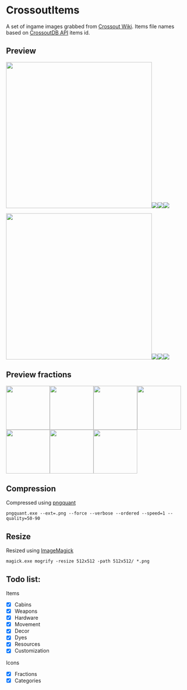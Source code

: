 # CrossoutItems
A set of ingame images grabbed from [Crossout Wiki](http://ru.crossout.wikia.com). Items file names based on [CrossoutDB API](https://github.com/Zicore/CrossoutMarket#crossoutdb-api) items id.

## Preview
<img src="https://raw.githubusercontent.com/glmn/CrossoutItems/master/512x512/497.png" width="400">![](https://raw.githubusercontent.com/glmn/CrossoutItems/master/256x256/497.png)![](https://raw.githubusercontent.com/glmn/CrossoutItems/master/128x128/497.png)![](https://raw.githubusercontent.com/glmn/CrossoutItems/master/64x64/497.png)

<img src="https://raw.githubusercontent.com/glmn/CrossoutItems/master/512x512/162.png" width="400">![](https://raw.githubusercontent.com/glmn/CrossoutItems/master/256x256/162.png)![](https://raw.githubusercontent.com/glmn/CrossoutItems/master/128x128/162.png)![](https://raw.githubusercontent.com/glmn/CrossoutItems/master/64x64/162.png)

## Preview fractions
<img src="https://raw.githubusercontent.com/glmn/CrossoutItems/master/icons/fractions/engineers.png" width="120"><img src="https://raw.githubusercontent.com/glmn/CrossoutItems/master/icons/fractions/lunatics.png" width="120"><img src="https://raw.githubusercontent.com/glmn/CrossoutItems/master/icons/fractions/nomads.png" width="120"><img src="https://raw.githubusercontent.com/glmn/CrossoutItems/master/icons/fractions/scavangers.png" width="120"><img src="https://raw.githubusercontent.com/glmn/CrossoutItems/master/icons/fractions/steppenwolfs.png" width="120"><img src="https://raw.githubusercontent.com/glmn/CrossoutItems/master/icons/fractions/dawns_children.png" width="120"><img src="https://raw.githubusercontent.com/glmn/CrossoutItems/master/icons/fractions/firtestarters.png" width="120">

## Compression
Compressed using [pngquant](https://pngquant.org/)

```pngquant.exe --ext=.png --force --verbose --ordered --speed=1 --quality=50-90```

## Resize
Resized using [ImageMagick](https://www.imagemagick.org/script/download.php)

```magick.exe mogrify -resize 512x512 -path 512x512/ *.png```


## Todo list:
Items
 - [x] Cabins
 - [x] Weapons
 - [x] Hardware
 - [x] Movement
 - [x] Decor
 - [x] Dyes
 - [x] Resources
 - [x] Customization

Icons
 - [x] Fractions
 - [x] Categories